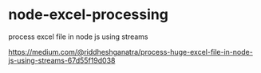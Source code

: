 # node-excel-processing
process excel file in node js using streams

https://medium.com/@riddheshganatra/process-huge-excel-file-in-node-js-using-streams-67d55f19d038